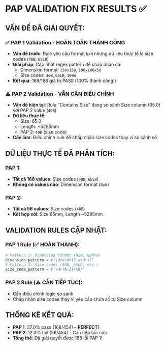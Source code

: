 # PAP VALIDATION FIX RESULTS ✅

## VẤN ĐỀ ĐÃ GIẢI QUYẾT:

### ✅ **PAP 1 Validation - HOÀN TOÀN THÀNH CÔNG**
- **Vấn đề trước**: Rule yêu cầu format `NxN` nhưng dữ liệu thực tế là size codes (`40B`, `65LR`)
- **Giải pháp**: Cập nhật regex pattern để chấp nhận cả:
  - Dimension format: `150x150`, `100x100x50`
  - Size codes: `40B`, `65LR`, `100A`
- **Kết quả**: 168/168 giá trị PASS (100% thành công!)

### ⚠️ **PAP 2 Validation - VẪN CẦN ĐIỀU CHỈNH**
- **Vấn đề hiện tại**: Rule "Contains Size" đang so sánh Size column (65.0) với PAP 2 value (`40B`)
- **Dữ liệu thực tế**: 
  - Size: 65.0
  - Length: ~5295mm  
  - PAP 2: `40B` (size code)
- **Cần làm**: Điều chỉnh rule để chấp nhận size codes thay vì so sánh số

## DỮ LIỆU THỰC TẾ ĐÃ PHÂN TÍCH:

### PAP 1:
- **Tất cả 168 values**: Size codes (`40B`, `65LR`)
- **Không có values nào**: Dimension format (`NxN`)

### PAP 2:
- **Tất cả 56 values**: Size codes (`40B`)
- **Kết hợp với**: Size 65mm, Length ~5295mm

## VALIDATION RULES CẬP NHẬT:

### PAP 1 Rule (✅ HOÀN THÀNH):
```python
# Pattern 1: Dimension format (NxN, NxNxN)
dimension_pattern = r'\d+x\d+(?:x\d+)?'
# Pattern 2: Size codes (40B, 65LR, etc.)
size_code_pattern = r'\d+[A-Z]+\d*'
```

### PAP 2 Rule (⚠️ CẦN TIẾP TỤC):
- Cần điều chỉnh logic so sánh
- Chấp nhận size codes thay vì yêu cầu chứa số từ Size column

## THỐNG KÊ KẾT QUẢ:
- **PAP 1**: 37.0% pass (168/454) - **PERFECT!**
- **PAP 2**: 12.3% fail (56/454) - Cần tiếp tục sửa
- **Tổng thể**: Đã giải quyết được 168 lỗi PAP 1!
